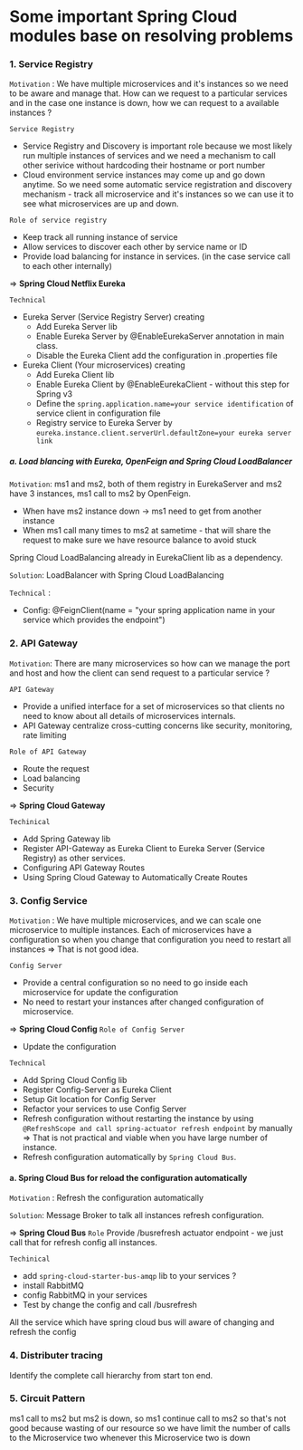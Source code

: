 # Some important Spring Cloud modules base on resolving problems
### 1. Service Registry
`Motivation` : We have multiple microservices and it's instances so we need to be aware and manage that. How can we
request to a particular services and in the case one instance is down, how we can request to a available instances ?

`Service Registry`
- Service Registry and Discovery is important role because we most likely run multiple instances of services and we
  need a mechanism to call other serivice without hardcoding their hostname or port number
- Cloud environment service instances may come up and go down anytime. So we need some automatic service
  registration and discovery mechanism - track all microservice and it's instances so we can use it to see what
  microservices are up and down.

`Role of service registry`
- Keep track all running instance of service
- Allow services to discover each other by service name or ID
- Provide load balancing for instance in services. (in the case service call to each other internally)

=> **Spring Cloud Netflix Eureka**

`Technical`
- Eureka Server (Service Registry Server) creating
  - Add Eureka Server lib
  - Enable Eureka Server by @EnableEurekaServer annotation in main class.
  - Disable the Eureka Client add the configuration in .properties file
- Eureka Client (Your microservices) creating
  - Add Eureka Client lib
  - Enable Eureka Client by @EnableEurekaClient - without this step for Spring v3
  - Define the `spring.application.name=your service identification` of service client in configuration file
  - Registry service to Eureka Server by `eureka.instance.client.serverUrl.defaultZone=your eureka server link`


##### a. Load blancing with Eureka, OpenFeign and Spring Cloud LoadBalancer
`Motivation`: ms1 and ms2, both of them registry in EurekaServer and ms2 have 3 instances, ms1 call to ms2 by OpenFeign.
- When have ms2 instance down -> ms1 need to get from another instance
- When ms1 call many times to ms2 at sametime - that will share the request to make sure we have resource balance
  to avoid stuck

Spring Cloud LoadBalancing already in EurekaClient lib as a dependency.

`Solution`: LoadBalancer with Spring Cloud LoadBalancing

`Technical` :
- Config: @FeignClient(name = "your spring application name in your service which provides the endpoint")

### 2. API Gateway
`Motivation`:  There are many microservices so how can we manage the port and host and how the client can send 
request to a particular service ?

`API Gateway`
- Provide a unified interface for a set of microservices so that clients no need to know about all details of 
  microservices internals.
- API Gateway centralize cross-cutting concerns like security, monitoring, rate limiting

`Role of API Gateway`
- Route the request
- Load balancing
- Security

=> **Spring Cloud Gateway**

`Techinical`
- Add Spring Gateway lib
- Register API-Gateway as Eureka Client to Eureka Server (Service Registry) as other services.
- Configuring API Gateway Routes
- Using Spring Cloud Gateway to Automatically Create Routes

### 3. Config Service
`Motivation` : We have multiple microservices, and we can scale one microservice to multiple instances. Each of 
microservices have a configuration so when you change that configuration you need to restart all instances => That 
is not good idea.

`Config Server`
- Provide a central configuration so no need to go inside each microservice for update the configuration
- No need to restart your instances after changed configuration of microservice.

=> **Spring Cloud Config**
`Role of Config Server`
- Update the configuration

`Technical`
- Add Spring Cloud Config lib
- Register Config-Server as Eureka Client
- Setup Git location for Config Server
- Refactor your services to use Config Server
- Refresh configuration without restarting the instance by using `@RefreshScope and call spring-actuator refresh
 endpoint` by manually => That is not practical and viable when you have large number of instance.
- Refresh configuration automatically by `Spring Cloud Bus`.

#### a. Spring Cloud Bus for reload the configuration automatically
`Motivation` : Refresh the configuration automatically

`Solution`: Message Broker to talk all instances refresh configuration.

=> **Spring Cloud Bus**
`Role`
Provide /busrefresh actuator endpoint - we just call that for refresh config all instances.

`Techinical`
- add `spring-cloud-starter-bus-amqp` lib to your services ?
- install RabbitMQ
- config RabbitMQ in your services
- Test by change the config and call /busrefresh

All the service which have spring cloud bus will aware of changing and refresh the config

### 4. Distributer tracing
Identify the complete call hierarchy from start ton end.




### 5. Circuit Pattern
ms1 call to ms2 but ms2 is down, so ms1 continue call to ms2 so that's not good because wasting of our resource so
we have limit the number of calls to the Microservice two whenever this Microservice two is down